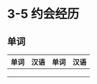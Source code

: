 # 3-5 约会经历

## 单词

| 单词       | 汉语                    | 单词        | 汉语            |
| ---------- | ----------------------- | ----------- | --------------- |
|            |                         |             |                 |
|            |                         |             |                 |
|            |                         |             |                 |

